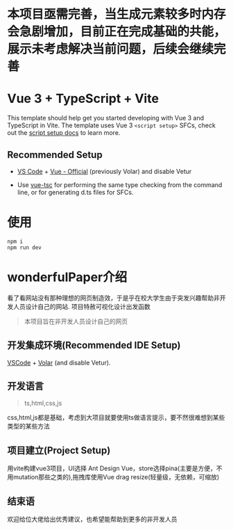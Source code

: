 # 本项目亟需完善，当生成元素较多时内存会急剧增加，目前正在完成基础的共能，展示未考虑解决当前问题，后续会继续完善

# Vue 3 + TypeScript + Vite

This template should help get you started developing with Vue 3 and TypeScript in Vite. The template uses Vue 3 `<script setup>` SFCs, check out the [script setup docs](https://v3.vuejs.org/api/sfc-script-setup.html#sfc-script-setup) to learn more.

## Recommended Setup

- [VS Code](https://code.visualstudio.com/) + [Vue - Official](https://marketplace.visualstudio.com/items?itemName=Vue.volar) (previously Volar) and disable Vetur

- Use [vue-tsc](https://github.com/vuejs/language-tools/tree/master/packages/tsc) for performing the same type checking from the command line, or for generating d.ts files for SFCs.
# 使用
```
npm i 
npm run dev
```
# wonderfulPaper介绍
看了看网站没有那种理想的网页制造效，于是乎在校大学生由于突发兴趣帮助非开发人员设计自己的网站.
项目特赦可视化设计出发函数

 >本项目旨在非开发人员设计自己的网页

## 开发集成环境(Recommended IDE Setup)

[VSCode](https://code.visualstudio.com/) + [Volar](https://marketplace.visualstudio.com/items?itemName=Vue.volar) (and disable Vetur).

## 开发语言
>ts,html,css,js

css,html,js都是基础，考虑到大项目就要使用ts做语言提示，要不然很难想到某些类型的某些方法



## 项目建立(Project Setup)
用vite构建vue3项目，UI选择 Ant Design Vue，store选择pina(主要是方便，不用mutation那些之类的),拖拽库使用Vue drag resize(轻量级，无依赖，可缩放)

## 结束语
欢迎给位大佬给出优秀建议，也希望能帮助到更多的非开发人员
